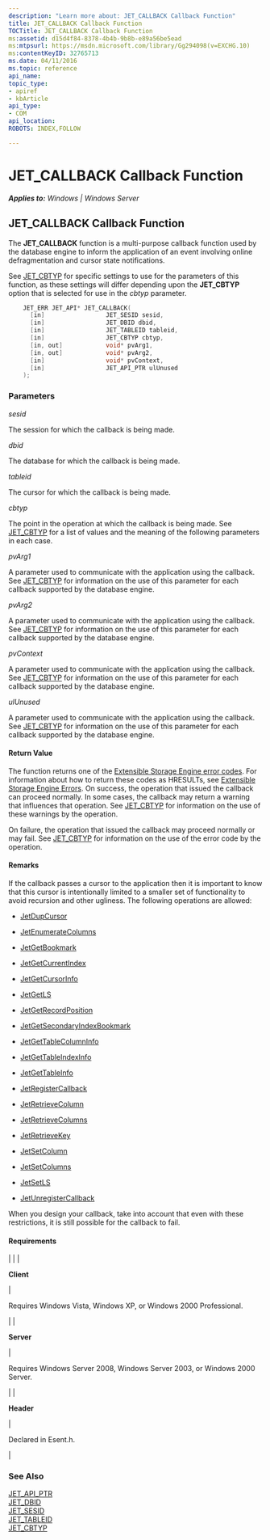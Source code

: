 ```yaml
---
description: "Learn more about: JET_CALLBACK Callback Function"
title: JET_CALLBACK Callback Function
TOCTitle: JET_CALLBACK Callback Function
ms:assetid: d15d4f84-8378-4b4b-9b8b-e89a56be5ead
ms:mtpsurl: https://msdn.microsoft.com/library/Gg294098(v=EXCHG.10)
ms:contentKeyID: 32765713
ms.date: 04/11/2016
ms.topic: reference
api_name: 
topic_type: 
- apiref
- kbArticle
api_type: 
- COM
api_location: 
ROBOTS: INDEX,FOLLOW

---
```


# JET_CALLBACK Callback Function


_**Applies to:** Windows | Windows Server_

## JET_CALLBACK Callback Function

The **JET_CALLBACK** function is a multi-purpose callback function used by the database engine to inform the application of an event involving online defragmentation and cursor state notifications.

See [JET_CBTYP](./jet-cbtyp.md) for specific settings to use for the parameters of this function, as these settings will differ depending upon the **JET_CBTYP** option that is selected for use in the *cbtyp* parameter.

```cpp
    JET_ERR JET_API* JET_CALLBACK(
      [in]                 JET_SESID sesid,
      [in]                 JET_DBID dbid,
      [in]                 JET_TABLEID tableid,
      [in]                 JET_CBTYP cbtyp,
      [in, out]            void* pvArg1,
      [in, out]            void* pvArg2,
      [in]                 void* pvContext,
      [in]                 JET_API_PTR ulUnused
    );
```

### Parameters

*sesid*

The session for which the callback is being made.

*dbid*

The database for which the callback is being made.

*tableid*

The cursor for which the callback is being made.

*cbtyp*

The point in the operation at which the callback is being made. See [JET_CBTYP](./jet-cbtyp.md) for a list of values and the meaning of the following parameters in each case.

*pvArg1*

A parameter used to communicate with the application using the callback. See [JET_CBTYP](./jet-cbtyp.md) for information on the use of this parameter for each callback supported by the database engine.

*pvArg2*

A parameter used to communicate with the application using the callback. See [JET_CBTYP](./jet-cbtyp.md) for information on the use of this parameter for each callback supported by the database engine.

*pvContext*

A parameter used to communicate with the application using the callback. See [JET_CBTYP](./jet-cbtyp.md) for information on the use of this parameter for each callback supported by the database engine.

*ulUnused*

A parameter used to communicate with the application using the callback. See [JET_CBTYP](./jet-cbtyp.md) for information on the use of this parameter for each callback supported by the database engine.

#### Return Value

The function returns one of the [Extensible Storage Engine error codes](./extensible-storage-engine-error-codes.md). For information about how to return these codes as HRESULTs, see [Extensible Storage Engine Errors](./extensible-storage-engine-errors.md). On success, the operation that issued the callback can proceed normally. In some cases, the callback may return a warning that influences that operation. See [JET_CBTYP](./jet-cbtyp.md) for information on the use of these warnings by the operation.

On failure, the operation that issued the callback may proceed normally or may fail. See [JET_CBTYP](./jet-cbtyp.md) for information on the use of the error code by the operation.

#### Remarks

If the callback passes a cursor to the application then it is important to know that this cursor is intentionally limited to a smaller set of functionality to avoid recursion and other ugliness. The following operations are allowed:

  - [JetDupCursor](./jetdupcursor-function.md)

  - [JetEnumerateColumns](./jetenumeratecolumns-function.md)

  - [JetGetBookmark](./jetgetbookmark-function.md)

  - [JetGetCurrentIndex](./jetgetcurrentindex-function.md)

  - [JetGetCursorInfo](./jetgetcursorinfo-function.md)

  - [JetGetLS](./jetgetls-function.md)

  - [JetGetRecordPosition](./jetgetrecordposition-function.md)

  - [JetGetSecondaryIndexBookmark](./jetgetsecondaryindexbookmark-function.md)

  - [JetGetTableColumnInfo](./jetgettablecolumninfo-function.md)

  - [JetGetTableIndexInfo](./jetgettableindexinfo-function.md)

  - [JetGetTableInfo](./jetgettableinfo-function.md)

  - [JetRegisterCallback](./jetregistercallback-function.md)

  - [JetRetrieveColumn](./jetretrievecolumn-function.md)

  - [JetRetrieveColumns](./jetretrievecolumns-function.md)

  - [JetRetrieveKey](./jetretrievekey-function.md)

  - [JetSetColumn](./jetsetcolumn-function.md)

  - [JetSetColumns](./jetsetcolumns-function.md)

  - [JetSetLS](./jetsetls-function.md)

  - [JetUnregisterCallback](./jetunregistercallback-function.md)

When you design your callback, take into account that even with these restrictions, it is still possible for the callback to fail.

#### Requirements


| 
|
| <p><strong>Client</strong></p> | <p>Requires Windows Vista, Windows XP, or Windows 2000 Professional.</p> | 
| <p><strong>Server</strong></p> | <p>Requires Windows Server 2008, Windows Server 2003, or Windows 2000 Server.</p> | 
| <p><strong>Header</strong></p> | <p>Declared in Esent.h.</p> | 



### See Also

[JET_API_PTR](./jet-api-ptr.md)  
[JET_DBID](./jet-dbid.md)  
[JET_SESID](./jet-sesid.md)  
[JET_TABLEID](./jet-tableid.md)  
[JET_CBTYP](./jet-cbtyp.md)
